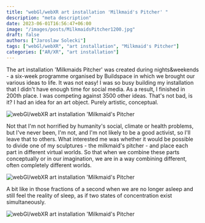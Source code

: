 ```yaml
---
title: "webGl/webXR art installation 'Milkmaid's Pitcher' "
description: "meta description"
date: 2023-06-01T16:56:47+06:00
image: "/images/posts/MilkmaidsPitcher1200.jpg"
draft: false
authors: ["Jaroslaw Solecki"]
tags: ["webGl/webXR", "art installation", "Milkmaid's Pitcher"]
categories: ["AR/XR", "art installation"]
---
```

The art installation 'Milkmaids Pitcher' was created during nights&weekends - a six-week programme organised by Buildspace in which we brought our various ideas to life. It was not easy! I was so busy building my installation
that I didn't have enough time for social media. As a result, I finished in 200th place. I was competing against 3500 other ideas. That's not bad, is it? I had an idea for an art object. Purely artistic, conceptual.

![webGl/webXR art installation 'Milkmaid's Pitcher](/images/posts/20240710_234326_03_MilkmaidsPitcher1200.jpg)

Not that I'm not horrified by humanity's social, climate or health problems, but I've never been, I'm not, and I'm not likely to be a good activist, so I'll leave that to others. What interested me was whether it would be possible to divide one of my sculptures - the milkmaid's pitcher - and place each part in different virtual worlds. So that when we combine these parts conceptually or in our imagination, we are in a way combining different, often completely different worlds.

![webGl/webXR art installation 'Milkmaid's Pitcher](/images/posts/20240710_234646_04_MilkmaidsPitcher1200.jpg)

A bit like in those fractions of a second when we are no longer asleep and still feel the reality of sleep, as if two states of concentration exist simultaneously.

![webGl/webXR art installation 'Milkmaid's Pitcher](/images/posts/20240710_234806_05_MilkmaidsPitcher1200.jpg?version%3D1720651788739)
